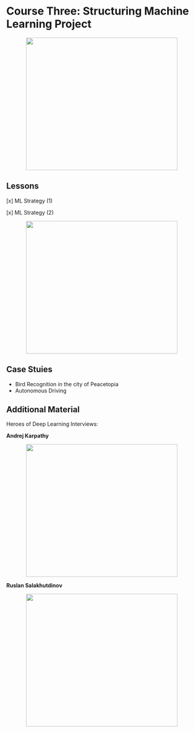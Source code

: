 # Course Three: Structuring Machine Learning Project

<p align="center">
<img src="" width="400px" height="350px">
</p>


## Lessons


[x] ML Strategy (1)


[x] ML Strategy (2)


<p align="center">
<img src="" width="400px" height="350px">
</p>



## Case Stuies

- Bird Recognition in the city of Peacetopia
- Autonomous Driving




## Additional Material

Heroes of Deep Learning Interviews:

**Andrej Karpathy**
<p align="center">
<img src="" width="400px" height="350px">
</p>

**Ruslan Salakhutdinov**
<p align="center">
<img src="" width="400px" height="350px">
</p>